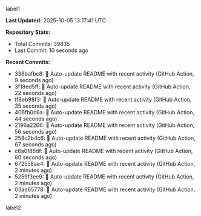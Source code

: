 
label1 
<!-- ACTIVITY_START -->
**Last Updated:** 2025-10-05 13:17:41 UTC

**Repository Stats:**
- Total Commits: 39835
- Last Commit: 10 seconds ago

**Recent Commits:**
- 336bafbc8: 🤖 Auto-update README with recent activity (GitHub Action, 9 seconds ago)
- 3f18ed5ff: 🤖 Auto-update README with recent activity (GitHub Action, 22 seconds ago)
- ff8eb98f3: 🤖 Auto-update README with recent activity (GitHub Action, 35 seconds ago)
- 406fb0c6a: 🤖 Auto-update README with recent activity (GitHub Action, 44 seconds ago)
- 2196a2266: 🤖 Auto-update README with recent activity (GitHub Action, 56 seconds ago)
- 258c2b4c6: 🤖 Auto-update README with recent activity (GitHub Action, 67 seconds ago)
- c6a0f85df: 🤖 Auto-update README with recent activity (GitHub Action, 80 seconds ago)
- 672558ae4: 🤖 Auto-update README with recent activity (GitHub Action, 2 minutes ago)
- 5259f3ee9: 🤖 Auto-update README with recent activity (GitHub Action, 2 minutes ago)
- 03ad65778: 🤖 Auto-update README with recent activity (GitHub Action, 2 minutes ago)
<!-- ACTIVITY_END -->

label2
